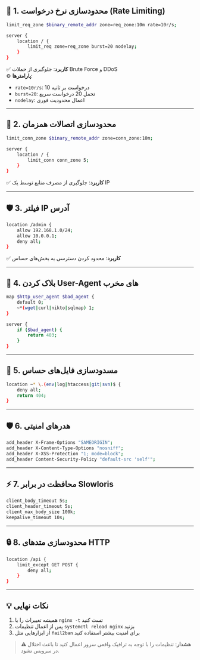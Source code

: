 ## **🔐 1. محدودسازی نرخ درخواست (Rate Limiting)**
```bash
limit_req_zone $binary_remote_addr zone=req_zone:10m rate=10r/s;

server {
    location / {
        limit_req zone=req_zone burst=20 nodelay;
    }
}
```
✅ **کاربرد**: جلوگیری از حملات Brute Force و DDoS  
⚙ **پارامترها**:
- `rate=10r/s`: 10 درخواست بر ثانیه
- `burst=20`: تحمل 20 درخواست سریع
- `nodelay`: اعمال محدودیت فوری

---

## **🔌 2. محدودسازی اتصالات همزمان**
```bash
limit_conn_zone $binary_remote_addr zone=conn_zone:10m;

server {
    location / {
        limit_conn conn_zone 5;
    }
}
```
✅ **کاربرد**: جلوگیری از مصرف منابع توسط یک IP

---

## **🛡 3. فیلتر IP آدرس**
```bash
location /admin {
    allow 192.168.1.0/24;
    allow 10.0.0.1;
    deny all;
}
```
✅ **کاربرد**: محدود کردن دسترسی به بخش‌های حساس

---

## **🚫 4. بلاک کردن User-Agent های مخرب**
```bash
map $http_user_agent $bad_agent {
    default 0;
    ~*(wget|curl|nikto|sqlmap) 1;
}

server {
    if ($bad_agent) {
        return 403;
    }
}
```

---

## **📛 5. مسدودسازی فایل‌های حساس**
```bash
location ~* \.(env|log|htaccess|git|svn)$ {
    deny all;
    return 404;
}
```

---

## **🛡 6. هدرهای امنیتی**
```bash
add_header X-Frame-Options "SAMEORIGIN";
add_header X-Content-Type-Options "nosniff";
add_header X-XSS-Protection "1; mode=block";
add_header Content-Security-Policy "default-src 'self'";
```

---

## **⚡ 7. محافظت در برابر Slowloris**
```bash
client_body_timeout 5s;
client_header_timeout 5s;
client_max_body_size 100k;
keepalive_timeout 10s;
```

---

## **🔒 8. محدودسازی متدهای HTTP**
```bash
location /api {
    limit_except GET POST {
        deny all;
    }
}
```

---

## **💡 نکات نهایی**
1. همیشه تغییرات را با `nginx -t` تست کنید
2. پس از اعمال تنظیمات `systemctl reload nginx` بزنید
3. از ابزارهایی مثل `fail2ban` برای امنیت بیشتر استفاده کنید

> **⚠️ هشدار**: تنظیمات را با توجه به ترافیک واقعی سرور اعمال کنید تا باعث اختلال در سرویس نشود.